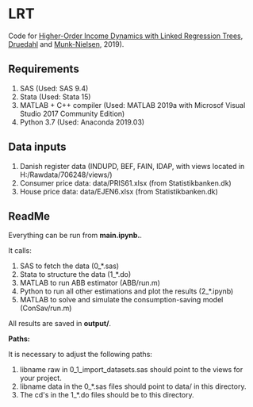 # LRT

Code for [Higher-Order Income Dynamics with Linked Regression Trees](http://web.econ.ku.dk/druedahl/papers/2019_LRT.pdf), [Druedahl](http://web.econ.ku.dk/druedahl) and [Munk-Nielsen](http://web.econ.ku.dk/munk-nielsen), 2019).

## Requirements

1. SAS (Used: SAS 9.4)
2. Stata (Used: Stata 15)
3. MATLAB + C++ compiler (Used: MATLAB 2019a with Microsof Visual Studio 2017 Community Edition)
4. Python 3.7 (Used: Anaconda 2019.03)

## Data inputs

1. Danish register data (INDUPD, BEF, FAIN, IDAP, with views located in H:/Rawdata/706248/views/)
2. Consumer price data: data/PRIS61.xlsx (from Statistikbanken.dk)
3. House price data: data/EJEN6.xlsx (from Statistikbanken.dk)

## ReadMe

Everything can be run from **main.ipynb.**.

It calls:

1. SAS to fetch the data (0_*.sas)
2. Stata to structure the data (1_*.do)
3. MATLAB to run ABB estimator (ABB/run.m)
4. Python to run all other estimations and plot the results (2_*.ipynb)
5. MATLAB to solve and simulate the consumption-saving model (ConSav/run.m)

All results are saved in **output/**.

**Paths:**

It is necessary to adjust the following paths:

1. libname raw in 0_1_import_datasets.sas should point to the views for your project.
2. libname data in the 0_*.sas files should point to data/ in this directory.
3. The cd's in the 1_*.do files should be to this directory.